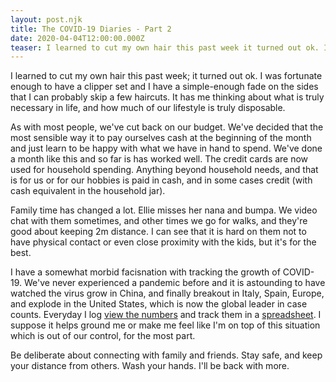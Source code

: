```yaml
---
layout: post.njk
title: The COVID-19 Diaries - Part 2
date: 2020-04-04T12:00:00.000Z
teaser: I learned to cut my own hair this past week it turned out ok. I was fortunate enough to have a clipper set
---
```

I learned to cut my own hair this past week; it turned out ok. I was fortunate enough to have a clipper set and I have a simple-enough fade on the sides that I can probably skip a few haircuts. It has me thinking about what is truly necessary in life, and how much of our lifestyle is truly disposable. 

As with most people, we've cut back on our budget. We've decided that the most sensible way it to pay ourselves cash at the beginning of the month and just learn to be happy with what we have in hand to spend. We've done a month like this and so far is has worked well. The credit cards are now used for household spending. Anything beyond household needs, and that is for us or for our hobbies is paid in cash, and in some cases credit (with cash equivalent in the household jar). 

Family time has changed a lot. Ellie misses her nana and bumpa. We video chat with them sometimes, and other times we go for walks, and they're good about keeping 2m distance. I can see that it is hard on them not to have physical contact or even close proximity with the kids, but it's for the best. 

I have a somewhat morbid facisnation with tracking the growth of COVID-19. We've never experienced a pandemic before and it is astounding to have watched the virus grow in China, and finally breakout in Italy, Spain, Europe, and explode in the United States, which is now the global leader in case counts. Everyday I log <a href="https://gisanddata.maps.arcgis.com/apps/opsdashboard/index.html#/bda7594740fd40299423467b48e9ecf6">view the numbers</a> and track them in a <a href="https://docs.google.com/spreadsheets/d/1DvI_ckBmJbySp4usSMmVfRH5qD8riXJ4JiNTLxW34ew/edit?usp=sharing">spreadsheet</a>. I suppose it helps ground me or make me feel like I'm on top of this situation which is out of our control, for the most part.

Be deliberate about connecting with family and friends. Stay safe, and keep your distance from others. Wash your hands. I'll be back with more. 